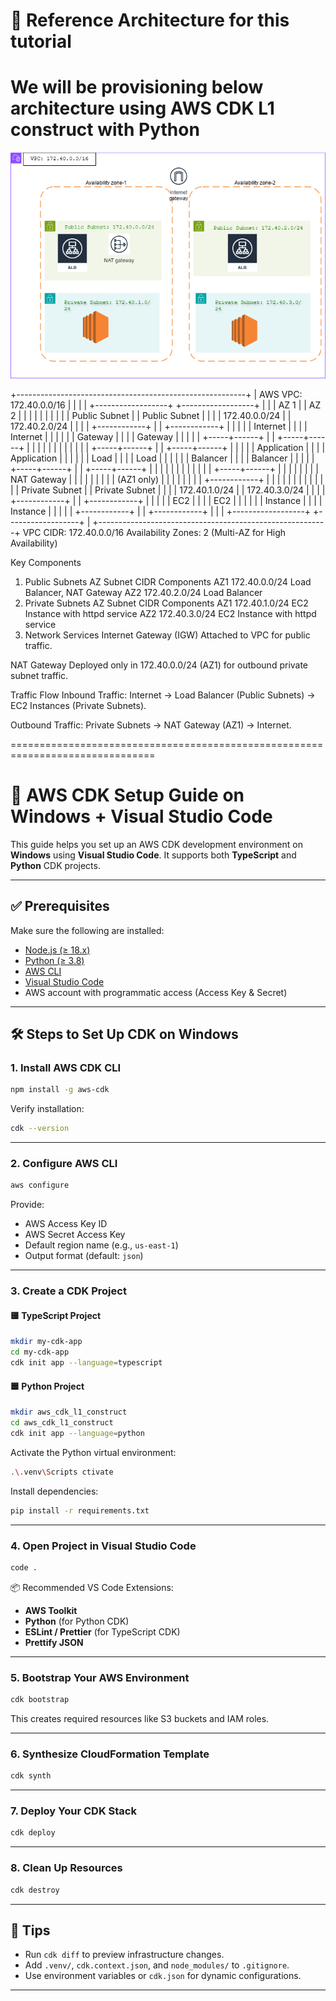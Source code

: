 # 🚀 Reference Architecture for this tutorial
# We will be provisioning below architecture using AWS CDK L1 construct with Python

![AWS VPC Architecture](images/AWSCDKL1ConstructArchitectureDiagram.png)

+---------------------------------------------------------+
|                   AWS VPC: 172.40.0.0/16                |
|                                                         |
|  +------------------+         +------------------+     |
|  |     AZ 1         |         |     AZ 2         |     |
|  |                  |         |                  |     |
|  |  Public Subnet   |         |  Public Subnet   |     |
|  |  172.40.0.0/24   |         |  172.40.2.0/24   |     |
|  |  +------------+  |         |  +------------+  |     |
|  |  | Internet   |  |         |  | Internet   |  |     |
|  |  | Gateway    |  |         |  | Gateway    |  |     |
|  |  +-----+------+  |         |  +-----+------+  |     |
|  |        |         |         |        |         |     |
|  |  +-----+------+  |         |  +-----+------+  |     |
|  |  | Application |  |         |  | Application |  |     |
|  |  | Load        |  |         |  | Load        |  |     |
|  |  | Balancer    |  |         |  | Balancer    |  |     |
|  |  +-----+------+  |         |  +-----+------+  |     |
|  |        |         |         |        |         |     |
|  |  +-----+------+  |         |        |         |     |
|  |  | NAT Gateway |  |         |        |         |     |
|  |  | (AZ1 only)  |  |         |        |         |     |
|  |  +------------+  |         |        |         |     |
|  |                  |         |                  |     |
|  |  Private Subnet  |         |  Private Subnet  |     |
|  |  172.40.1.0/24   |         |  172.40.3.0/24   |     |
|  |  +------------+  |         |  +------------+  |     |
|  |  | EC2        |  |         |  | EC2        |  |     |
|  |  | Instance   |  |         |  | Instance   |  |     |
|  |  +------------+  |         |  +------------+  |     |
|  +------------------+         +------------------+     |
+---------------------------------------------------------+
VPC CIDR: 172.40.0.0/16
Availability Zones: 2 (Multi-AZ for High Availability)

Key Components
1. Public Subnets
AZ	Subnet CIDR	Components
AZ1	172.40.0.0/24	Load Balancer, NAT Gateway
AZ2	172.40.2.0/24	Load Balancer
2. Private Subnets
AZ	Subnet CIDR	Components
AZ1	172.40.1.0/24	EC2 Instance with httpd service
AZ2	172.40.3.0/24	EC2 Instance with httpd service
3. Network Services
Internet Gateway (IGW)
Attached to VPC for public traffic.

NAT Gateway
Deployed only in 172.40.0.0/24 (AZ1) for outbound private subnet traffic.

Traffic Flow
Inbound Traffic:
Internet → Load Balancer (Public Subnets) → EC2 Instances (Private Subnets).

Outbound Traffic:
Private Subnets → NAT Gateway (AZ1) → Internet.

===============================================================================

# 🚀 AWS CDK Setup Guide on Windows + Visual Studio Code

This guide helps you set up an AWS CDK development environment on **Windows** using **Visual Studio Code**. It supports both **TypeScript** and **Python** CDK projects.

---

## ✅ Prerequisites

Make sure the following are installed:

- [Node.js (≥ 18.x)](https://nodejs.org/en/download/)
- [Python (≥ 3.8)](https://www.python.org/downloads/)
- [AWS CLI](https://docs.aws.amazon.com/cli/latest/userguide/install-cliv2-windows.html)
- [Visual Studio Code](https://code.visualstudio.com/Download)
- AWS account with programmatic access (Access Key & Secret)

---

## 🛠️ Steps to Set Up CDK on Windows

### 1. Install AWS CDK CLI

```bash
npm install -g aws-cdk
```

Verify installation:

```bash
cdk --version
```

---

### 2. Configure AWS CLI

```bash
aws configure
```

Provide:
- AWS Access Key ID
- AWS Secret Access Key
- Default region name (e.g., `us-east-1`)
- Output format (default: `json`)

---

### 3. Create a CDK Project

#### 🟨 TypeScript Project

```bash
mkdir my-cdk-app
cd my-cdk-app
cdk init app --language=typescript
```

#### 🟦 Python Project

```bash
mkdir aws_cdk_l1_construct
cd aws_cdk_l1_construct
cdk init app --language=python
```

Activate the Python virtual environment:

```bash
.\.venv\Scripts ctivate
```

Install dependencies:

```bash
pip install -r requirements.txt
```

---

### 4. Open Project in Visual Studio Code

```bash
code .
```

📦 Recommended VS Code Extensions:
- **AWS Toolkit**
- **Python** (for Python CDK)
- **ESLint / Prettier** (for TypeScript CDK)
- **Prettify JSON**

---

### 5. Bootstrap Your AWS Environment

```bash
cdk bootstrap
```

This creates required resources like S3 buckets and IAM roles.

---

### 6. Synthesize CloudFormation Template

```bash
cdk synth
```

---

### 7. Deploy Your CDK Stack

```bash
cdk deploy
```

---

### 8. Clean Up Resources

```bash
cdk destroy
```

---

## 🧠 Tips

- Run `cdk diff` to preview infrastructure changes.
- Add `.venv/`, `cdk.context.json`, and `node_modules/` to `.gitignore`.
- Use environment variables or `cdk.json` for dynamic configurations.

---